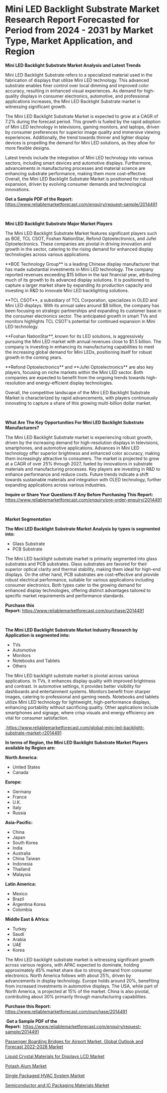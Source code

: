 <p><h1>Mini LED Backlight Substrate Market Research Report Forecasted for Period from 2024 -  2031 by Market Type, Market Application, and Region</h1></p><p><strong>Mini LED Backlight Substrate Market Analysis and Latest Trends</strong></p>
<p><p>Mini LED Backlight Substrate refers to a specialized material used in the fabrication of displays that utilize Mini LED technology. This advanced substrate enables finer control over local dimming and improved color accuracy, resulting in enhanced visual experiences. As demand for high-quality displays in consumer electronics, automotive, and professional applications increases, the Mini LED Backlight Substrate market is witnessing significant growth.</p><p>The Mini LED Backlight Substrate Market is expected to grow at a CAGR of 7.2% during the forecast period. This growth is fueled by the rapid adoption of Mini LED technology in televisions, gaming monitors, and laptops, driven by consumer preferences for superior image quality and immersive viewing experiences. Additionally, the trend towards thinner and lighter display devices is propelling the demand for Mini LED solutions, as they allow for more flexible designs.</p><p>Latest trends include the integration of Mini LED technology into various sectors, including smart devices and automotive displays. Furthermore, advancements in manufacturing processes and material science are enhancing substrate performance, making them more cost-effective. Overall, the Mini LED Backlight Substrate Market is positioned for robust expansion, driven by evolving consumer demands and technological innovations.</p></p>
<p><strong>Get a Sample PDF of the Report:&nbsp;</strong> <a href="https://www.reliablemarketforecast.com/enquiry/request-sample/2014491?utm_campaign=1169&utm_medium=2&utm_source=Github&utm_content=ia&utm_term=26102024&utm_id=mini-led-backlight-substrate">https://www.reliablemarketforecast.com/enquiry/request-sample/2014491</a></p>
<p>&nbsp;</p>
<p><strong>Mini LED Backlight Substrate Major Market Players</strong></p>
<p><p>The Mini LED Backlight Substrate Market features significant players such as BOE, TCL CSOT, Foshan NationStar, Refond Optoelectronics, and Jufei Optoelectronics. These companies are pivotal in driving innovation and growth in the sector, catering to the rising demand for enhanced display technologies across various applications.</p><p>**BOE Technology Group** is a leading Chinese display manufacturer that has made substantial investments in Mini LED technology. The company reported revenues exceeding $15 billion in the last financial year, attributing much of its growth to its advanced display solutions. It is positioned to capture a larger market share by expanding its production capacity and investing in R&D to innovate Mini LED backlighting solutions.</p><p>**TCL CSOT**, a subsidiary of TCL Corporation, specializes in OLED and Mini LED displays. With its annual sales around $8 billion, the company has been focusing on strategic partnerships and expanding its customer base in the consumer electronics sector. The anticipated growth in smart TVs and monitors highlights TCL CSOT's potential for continued expansion in Mini LED technology.</p><p>**Foshan NationStar**, known for its LED solutions, is aggressively pursuing the Mini LED market with annual revenues close to $1.5 billion. The company is investing in enhancing its manufacturing capabilities to meet the increasing global demand for Mini LEDs, positioning itself for robust growth in the coming years.</p><p>**Refond Optoelectronics** and **Jufei Optoelectronics** are also key players, focusing on niche markets within the Mini LED sector. Both companies are expected to benefit from the ongoing trends towards high-resolution and energy-efficient display technologies.</p><p>Overall, the competitive landscape of the Mini LED Backlight Substrate Market is characterized by rapid advancements, with players continuously innovating to capture a share of this growing multi-billion dollar market.</p></p>
<p>&nbsp;</p>
<p><strong>What Are The Key Opportunities For Mini LED Backlight Substrate Manufacturers?</strong></p>
<p><p>The Mini LED Backlight Substrate market is experiencing robust growth, driven by the increasing demand for high-resolution displays in televisions, smartphones, and automotive applications. Advances in Mini LED technology offer superior brightness and enhanced color accuracy, making them increasingly attractive to consumers. The market is projected to grow at a CAGR of over 25% through 2027, fueled by innovations in substrate materials and manufacturing processes. Key players are investing in R&D to enhance performance and reduce costs. Future trends indicate a shift towards sustainable materials and integration with OLED technology, further expanding applications across various industries.</p></p>
<p><strong>Inquire or Share Your Questions If Any Before Purchasing This Report:</strong> <a href="https://www.reliablemarketforecast.com/enquiry/pre-order-enquiry/2014491?utm_campaign=1169&utm_medium=2&utm_source=Github&utm_content=ia&utm_term=26102024&utm_id=mini-led-backlight-substrate">https://www.reliablemarketforecast.com/enquiry/pre-order-enquiry/2014491</a></p>
<p>&nbsp;</p>
<p><strong>Market Segmentation</strong></p>
<p><strong>The Mini LED Backlight Substrate Market Analysis by types is segmented into:</strong></p>
<p><ul><li>Glass Substrate</li><li>PCB Substrate</li></ul></p>
<p><p>The Mini LED backlight substrate market is primarily segmented into glass substrates and PCB substrates. Glass substrates are favored for their superior optical clarity and thermal stability, making them ideal for high-end displays. On the other hand, PCB substrates are cost-effective and provide robust electrical performance, suitable for various applications including consumer electronics. Both types cater to the growing demand for enhanced display technologies, offering distinct advantages tailored to specific market requirements and performance standards.</p></p>
<p><strong>Purchase this Report:&nbsp;</strong><a href="https://www.reliablemarketforecast.com/purchase/2014491?utm_campaign=1169&utm_medium=2&utm_source=Github&utm_content=ia&utm_term=26102024&utm_id=mini-led-backlight-substrate">https://www.reliablemarketforecast.com/purchase/2014491</a></p>
<p>&nbsp;</p>
<p><strong>The Mini LED Backlight Substrate Market Industry Research by Application is segmented into:</strong></p>
<p><ul><li>TVs</li><li>Automotive</li><li>Monitors</li><li>Notebooks and Tablets</li><li>Others</li></ul></p>
<p><p>The Mini LED backlight substrate market is pivotal across various applications. In TVs, it enhances display quality with improved brightness and contrast. In automotive settings, it provides better visibility for dashboards and entertainment systems. Monitors benefit from sharper images, catering to professional and gaming needs. Notebooks and tablets utilize Mini LED technology for lightweight, high-performance displays, enhancing portability without sacrificing quality. Other applications include smartphones and signage, where crisp visuals and energy efficiency are vital for consumer satisfaction.</p></p>
<p><a href="https://www.reliablemarketforecast.com/global-mini-led-backlight-substrate-market-r2014491?utm_campaign=1169&utm_medium=2&utm_source=Github&utm_content=ia&utm_term=26102024&utm_id=mini-led-backlight-substrate">&nbsp;https://www.reliablemarketforecast.com/global-mini-led-backlight-substrate-market-r2014491</a></p>
<p><strong>In terms of Region, the Mini LED Backlight Substrate Market Players available by Region are:</strong></p>
<p>
    <p> <strong> North America: </strong>
        <ul>
            <li>United States</li>
            <li>Canada</li>
        </ul>
        </p> 
    <p> <strong> Europe: </strong>
        <ul>
            <li>Germany</li>
            <li>France</li>
            <li>U.K.</li>
            <li>Italy</li>
            <li>Russia</li>
        </ul>
        </p> 
    <p> <strong> Asia-Pacific: </strong>
        <ul>
            <li>China</li>
            <li>Japan</li>
            <li>South Korea</li>
            <li>India</li>
            <li>Australia</li>
            <li>China Taiwan</li>
            <li>Indonesia</li>
            <li>Thailand</li>
            <li>Malaysia</li>
        </ul>
        </p> 
    <p> <strong> Latin America: </strong>
        <ul>
            <li>Mexico</li>
            <li>Brazil</li>
            <li>Argentina Korea</li>
            <li>Colombia</li>
        </ul>
        </p> 
    <p> <strong> Middle East & Africa: </strong>
        <ul>
            <li>Turkey</li>
            <li>Saudi</li>
            <li>Arabia</li>
            <li>UAE</li>
            <li>Korea</li>
        </ul>
    </p>
    </p>
<p><p>The Mini LED backlight substrate market is witnessing significant growth across various regions, with APAC expected to dominate, holding approximately 45% market share due to strong demand from consumer electronics. North America follows with about 25%, driven by advancements in display technology. Europe holds around 20%, benefiting from increased investments in automotive displays. The USA, while part of North America, is projected at 15% of the market. China is also pivotal, contributing about 30% primarily through manufacturing capabilities.</p></p>
<p><strong>Purchase this Report: </strong><a href="https://www.reliablemarketforecast.com/purchase/2014491?utm_campaign=1169&utm_medium=2&utm_source=Github&utm_content=ia&utm_term=26102024&utm_id=mini-led-backlight-substrate">https://www.reliablemarketforecast.com/purchase/2014491</a></p>
<p>&nbsp;<strong>Get a Sample PDF of the Report:&nbsp;&nbsp;</strong><a href="https://www.reliablemarketforecast.com/enquiry/request-sample/2014491?utm_campaign=1169&utm_medium=2&utm_source=Github&utm_content=ia&utm_term=26102024&utm_id=mini-led-backlight-substrate">https://www.reliablemarketforecast.com/enquiry/request-sample/2014491</a></p>
<p><strong></strong></p>
<p><p><a href="https://www.linkedin.com/pulse/passenger-boarding-bridges-airport-market-global-outlook-forecast-nzjxe?utm_campaign=1169&utm_medium=2&utm_source=Github&utm_content=ia&utm_term=26102024&utm_id=mini-led-backlight-substrate">Passenger Boarding Bridges for Airport Market, Global Outlook and Forecast 2022-2028 Market</a></p><p><a href="https://github.com/bailee2qhthar/Market-Research-Report-List-1/blob/main/liquid-crystal-materials-for-displays-lcd-market.md?utm_campaign=1169&utm_medium=2&utm_source=Github&utm_content=ia&utm_term=26102024&utm_id=mini-led-backlight-substrate">Liquid Crystal Materials for Displays LCD Market</a></p><p><a href="https://medium.com/@yee75vjfitch/potash-alum-market-analysis-report-global-insights-by-region-type-crystal-form-powder-form-and-e79e688dfdc0?utm_campaign=1169&utm_medium=2&utm_source=Github&utm_content=ia&utm_term=26102024&utm_id=mini-led-backlight-substrate">Potash Alum Market</a></p><p><a href="https://issuu.com/reportprime-2/docs/single-packaged-hvac-system-market-_3cdc70fcbf5103?utm_campaign=1169&utm_medium=2&utm_source=Github&utm_content=ia&utm_term=26102024&utm_id=mini-led-backlight-substrate">Single Packaged HVAC System Market</a></p><p><a href="https://medium.com/@meegehretza4w/global-semiconductor-and-ic-packaging-materials-market-trends-analysis-and-future-growth-prospects-69090fda698f?utm_campaign=1169&utm_medium=2&utm_source=Github&utm_content=ia&utm_term=26102024&utm_id=mini-led-backlight-substrate">Semiconductor and IC Packaging Materials Market</a></p></p>